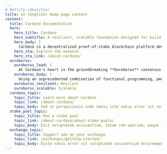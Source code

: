 ```yaml
---
# Netlify identifier
title: en (English) Home page content
content:
  title: Cardano Documentation
  hero:
    hero_title: Cardano
    hero_subtitle: A resilient, scalable foundation designed for building decentralized applications of the future
    hero_body: |
      Cardano is a decentralized proof-of-stake blockchain platform developed by IOHK on behalf of the Cardano Foundation, and home to the ada cryptocurrency.
    hero_cta: Explore the network
    hero_cta_link: /about-cardano/
  ouroboros:
    ouroboros_lead: |
      At Cardano's heart is the groundbreaking **Ouroboros** consensus algorithm, created by IOHK's own academics and subject to constant improvement through new cryptography research. 
    ouroboros_body: |
      Using an unprecedented combination of functional programming, peer-reviewed research, and high-assurance formal methods development, the Cardano network is designed to be a resilient, scalable foundation upon which to build the decentralized applications of the future.
    ouroboros_resilient: Resilent
    ouroboros_scalable: Scalable
  cardano_topic:
    topic_title: Learn more about Cardano
    topic_link: /about-cardano/
    topic_body: Sed ut perspiciatis unde omnis iste natus error sit voluptatem accusantium, totam rem aperiam, eaque ipsa quae ab illo inventore veritatis et quasi architecto
  stake_pool_topic:
    topic_title: Run a stake pool
    topic_link: /about-cardano/about-stake-pools/
    topic_body: Esit voluptatem accusantium, totam rem aperiam, eaque ipsa quae ab illo inventore veritatis et quasi architecto ut perspiciatis unde omnis iste natus error
  exchange_topic:
    topic_title: Support ada on your exchange
    topic_link: /exchanges/getting-started/
    topic_body: Diste natus error sit voluptatem accusantium doloremque laudantium, totam rem aperiam, eaque ipsa quae ab illo inventore veritatis et quasi architecto
---
```

